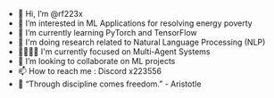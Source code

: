 - 👋 Hi, I’m @rf223x
- 👀 I’m interested in ML Applications for resolving energy poverty
- 🌱 I’m currently learning PyTorch and TensorFlow
- 🔬 I'm doing research related to Natural Language Processing (NLP)
- 👨‍👩‍👧‍👦 I'm currently focused on Multi-Agent Systems
- 💞️ I’m looking to collaborate on ML projects
- 📫 How to reach me : Discord x223556
- 🔑 “Through discipline comes freedom.” - Aristotle

<!---
rf223x/rf223x is a ✨ special ✨ repository because its `README.md` (this file) appears on your GitHub profile.
You can click the Preview link to take a look at your changes.
--->
